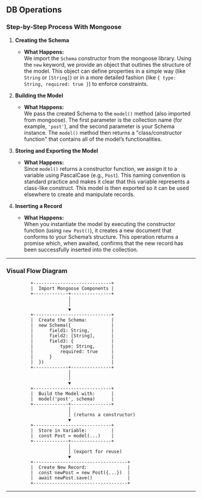 ## **DB Operations**
### **Step-by-Step Process With Mongoose**

1. **Creating the Schema**  
   - **What Happens:**  
     We import the `Schema` constructor from the mongoose library. Using the `new` keyword, we provide an object that outlines the structure of the model. This object can define properties in a simple way (like `String` or `[String]`) or in a more detailed fashion (like `{ type: String, required: true }`) to enforce constraints.  

2. **Building the Model**  
   - **What Happens:**  
     We pass the created Schema to the `model()` method (also imported from mongoose). The first parameter is the collection name (for example, `'post'`), and the second parameter is your Schema instance. The `model()` method then returns a "class/constructor function" that contains all of the model’s functionalities.

3. **Storing and Exporting the Model**  
   - **What Happens:**  
     Since `model()` returns a constructor function, we assign it to a variable using PascalCase (e.g., `Post`). This naming convention is standard practice and makes it clear that this variable represents a class-like construct. This model is then exported so it can be used elsewhere to create and manipulate records.

4. **Inserting a Record**  
   - **What Happens:**  
     When you instantiate the model by executing the constructor function (using `new Post()`), it creates a new document that conforms to your Schema’s structure. This operation returns a promise which, when awaited, confirms that the new record has been successfully inserted into the collection.

---

### **Visual Flow Diagram**

```
         +-----------------------------+
         |  Import Mongoose Components |
         +-------------+---------------+
                       │
                       │
                       ▼
         +-----------------------------+
         |  Create the Schema:         |
         |  new Schema({               |
         |      field1: String,        |
         |      field2: [String],      |
         |      field3: {              |
         |          type: String,      |
         |          required: true     |
         |      }                      |
         |  })                         |
         +-------------+---------------+
                       │
                       │
                       ▼
         +-----------------------------+
         |  Build the Model with:      |
         |  model('post', schema)      |
         +-------------+---------------+
                       │
                       │ (returns a constructor)
                       ▼
         +-----------------------------+
         |  Store in Variable:         |
         |  const Post = model(...)    |
         +-------------+---------------+
                       │
                       │ (export for reuse)
                       ▼
         +-----------------------------------+
         |  Create New Record:               |
         |  const newPost = new Post({...})  |
         |  await newPost.save()             |
         +-----------------------------------+
```

---